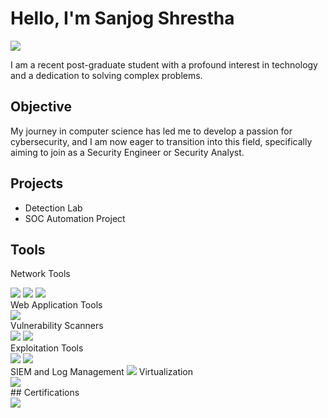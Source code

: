 # Hello, I'm Sanjog Shrestha
<a href="https://www.linkedin.com/in/sanjog-shrestha-9a7189191/"><img src="https://img.shields.io/badge/-LinkedIn-0072b1?&style=for-the-badge&logo=linkedin&logoColor=white" /></a>


I am a recent post-graduate student with a profound interest in technology and a dedication to solving complex problems.

## Objective

My journey in computer science has led me to develop a passion for cybersecurity, and I am now eager to transition into this field, specifically aiming to join as a Security Engineer or Security Analyst.


## Projects
- Detection Lab
- SOC Automation Project
  
## Tools

Network Tools
<div> <img src="https://img.shields.io/badge/-Nmap-000000?&style=for-the-badge&logo=Nmap&logoColor=white" /> <img src="https://img.shields.io/badge/-Wireshark-1679A7?&style=for-the-badge&logo=Wireshark&logoColor=white" /> <img src="https://img.shields.io/badge/-Cisco_Packet_Tracer-1BA39C?&style=for-the-badge&logo=Cisco&logoColor=white" /> </div>
Web Application Tools
<div> <img src="https://img.shields.io/badge/-Burp_Suite-4479A1?&style=for-the-badge&logo=Burp%20Suite&logoColor=white" />  </div>
Vulnerability Scanners
<div> <img src="https://img.shields.io/badge/-Qualys-4479A1?&style=for-the-badge&logo=Qualys&logoColor=white" /> <img src="https://img.shields.io/badge/-Nessus-3D70B2?&style=for-the-badge&logo=Nessus&logoColor=white" />  </div>
Exploitation Tools
<div> <img src="https://img.shields.io/badge/-Metasploit-000000?&style=for-the-badge&logo=Metasploit&logoColor=white" /> <img src="https://img.shields.io/badge/-Kali_Linux-557C94?&style=for-the-badge&logo=Kali%20Linux&logoColor=white" />  </div>
SIEM and Log Management
<img src="https://img.shields.io/badge/-Splunk-000000?&style=for-the-badge&logo=Splunk&logoColor=white" /> </div>
Virtualization
<div> <img src="https://img.shields.io/badge/-VMware-231F20?&style=for-the-badge&logo=VMware&logoColor=white" />  </div>
## Certifications
<div>
<a href="https://www.credly.com/badges/4dae6952-3ebb-453b-adfd-898de98066f4/linked_in_profile"><img src="https://img.shields.io/badge/-Security%2B-FF0000?&style=for-the-badge&logo=CompTIA&logoColor=white" /></a>


